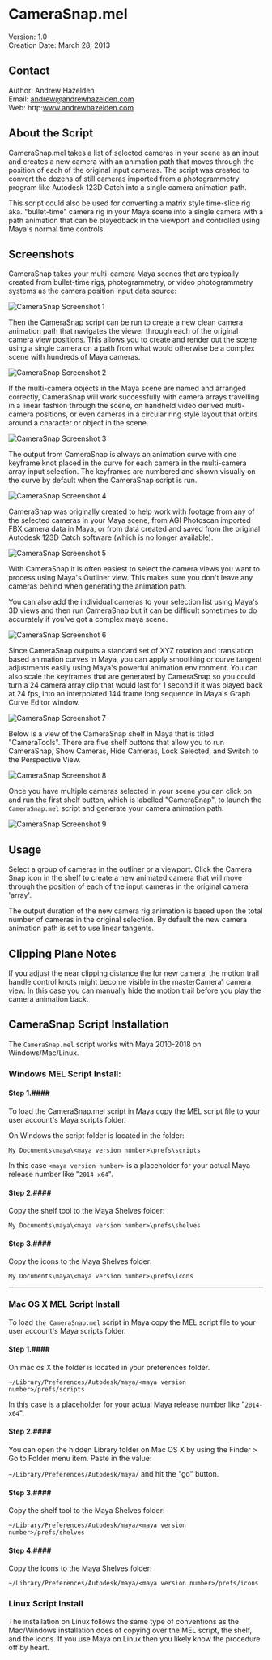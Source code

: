 # CameraSnap.mel #

Version:  1.0  
Creation Date: March 28, 2013  

 
## Contact ##

Author: Andrew Hazelden   
Email: andrew@andrewhazelden.com  
Web: http:www.andrewhazelden.com  

## About the Script ##

CameraSnap.mel takes a list of selected cameras in your scene as an input and creates a new camera with an animation path that moves through the position of each of the original input cameras. The script was created to convert the dozens of still cameras imported from a photogrammetry program like Autodesk 123D Catch into a single camera animation path.

This script could also be used for converting a matrix style time-slice rig aka. "bullet-time" camera rig in your Maya scene into a single camera with a path animation that can be playedback in the viewport and controlled using Maya's normal time controls.

## Screenshots ##

CameraSnap takes your multi-camera Maya scenes that are typically created from bullet-time rigs, photogrammetry, or video photogrammetry systems as the camera position input data source:

![CameraSnap Screenshot 1](screenshots/1.Scene-Before-CameraSnap-Tool.png)

Then the CameraSnap script can be run to create a new clean camera animation path that navigates the viewer through each of the original camera view positions. This allows you to create and render out the scene using a single camera on a path from what would otherwise be a complex scene with hundreds of Maya cameras.

![CameraSnap Screenshot 2](screenshots/2.Scene-After-CameraSnap-Tool.png)

If the multi-camera objects in the Maya scene are named and arranged correctly, CameraSnap will work successfully with camera arrays travelling in a linear fashion through the scene, on handheld video derived multi-camera positions, or even cameras in a circular ring style layout that orbits around a character or object in the scene.

![CameraSnap Screenshot 3](screenshots/3.Scene-Before-CameraSnap-Tool.png)

The output from CameraSnap is always an animation curve with one keyframe knot placed in the curve for each camera in the multi-camera array input selection. The keyframes are numbered and shown visually on the curve by default when the CameraSnap script is run.

![CameraSnap Screenshot 4](screenshots/4.Scene-After-CameraSnap-Tool.png)

CameraSnap was originally created to help work with footage from any of the selected cameras in your Maya scene, from AGI Photoscan imported FBX camera data in Maya, or from data created and saved from the original Autodesk 123D Catch software (which is no longer available).

![CameraSnap Screenshot 5](screenshots/5.autodesk-123D-catch-scene.png)

With CameraSnap it is often easiest to select the camera views you want to process using Maya's Outliner view. This makes sure you don't leave any cameras behind when generating the animation path. 

You can also add the individual cameras to your selection list using Maya's 3D views and then run CameraSnap but it can be difficult sometimes to do accurately if you've got a complex maya scene.

![CameraSnap Screenshot 6](screenshots/6.FBX-created-camera-array.png)

Since CameraSnap outputs a standard set of XYZ rotation and translation based animation curves in Maya, you can apply smoothing or curve tangent adjustments easily using Maya's powerful animation environment. You can also scale the keyframes that are generated by CameraSnap so you could turn a 24 camera array clip that would last for 1 second if it was played back at 24 fps, into an interpolated 144 frame long sequence in Maya's Graph Curve Editor window.

![CameraSnap Screenshot 7](screenshots/7.cameraSnap.mel-camera-path-conversion.png)

Below is a view of the CameraSnap shelf in Maya that is titled "CameraTools". There are five shelf buttons that allow you to run CameraSnap, Show Cameras, Hide Cameras, Lock Selected, and Switch to the Perspective View.

![CameraSnap Screenshot 8](screenshots/camera-tools-shelf.png)

Once you have multiple cameras selected in your scene you can click on and run the first shelf button, which is labelled "CameraSnap", to launch the `CameraSnap.mel` script and generate your camera animation path.

![CameraSnap Screenshot 9](screenshots/camersnap-shelf-icon.png)

## Usage ##

Select a group of cameras in the outliner or a viewport. Click the Camera Snap icon in the shelf to create a new animated camera that will move through the position of each of the input cameras in the original camera 'array'.

The output duration of the new camera rig animation is based upon the total number of cameras in the original selection. By default the new camera animation path is set to use linear tangents.

## Clipping Plane Notes ##

If you adjust the near clipping distance the for new camera, the motion trail handle control knots might become visible in the masterCamera1 camera view. In this case you can manually hide the motion trail before you play the camera animation back.

## CameraSnap Script Installation ##

The `CameraSnap.mel` script works with Maya 2010-2018 on Windows/Mac/Linux.

### Windows MEL Script Install: ###


#### Step 1.####

To load the CameraSnap.mel script in Maya copy the MEL script file to your user account's Maya scripts folder.

On Windows the script folder is located in the folder:

`My Documents\maya\<maya version number>\prefs\scripts`

In this case `<maya version number>` is a placeholder for your actual Maya release number like "`2014-x64`". 


#### Step 2.####

 Copy the shelf tool to the Maya Shelves folder:

`My Documents\maya\<maya version number>\prefs\shelves`


#### Step 3.####

Copy the icons to the Maya Shelves folder:

`My Documents\maya\<maya version number>\prefs\icons`

------------------------------------------------------------

### Mac OS X MEL Script Install ###

To load `the CameraSnap.mel` script in Maya copy the MEL script file to your user account's Maya scripts folder.


#### Step 1.####

On mac os X the folder is located in your preferences folder.

`~/Library/Preferences/Autodesk/maya/<maya version number>/prefs/scripts`

In this case <maya version number> is a placeholder for your actual Maya release number like "`2014-x64`".


#### Step 2.####

You can open the hidden Library folder on Mac OS X by using the Finder > Go to Folder menu item. Paste in the value:

`~/Library/Preferences/Autodesk/maya/` and hit the "go" button.


#### Step 3.####

Copy the shelf tool to the Maya Shelves folder:

`~/Library/Preferences/Autodesk/maya/<maya version number>/prefs/shelves`


#### Step 4.####

Copy the icons to the Maya Shelves folder:

`~/Library/Preferences/Autodesk/maya/<maya version number>/prefs/icons`

### Linux Script Install ###

The installation on Linux follows the same type of conventions as the Mac/Windows installation does of copying over the MEL script, the shelf, and the icons. If you use Maya on Linux then you likely know the procedure off by heart.
